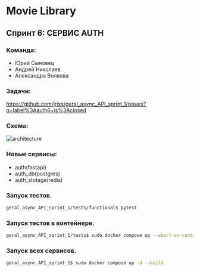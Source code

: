 # Movie Library 

## Спринт 6: СЕРВИС AUTH

### Команда:
 - Юрий Сыновец
 - Андрей Николаев
 - Александра Волкова

### Задачи:
https://github.com/jrixs/geral_async_API_sprint_1/issues?q=label%3Aauth6+is%3Aclosed

### Схема:
![architecture](https://github.com/user-attachments/assets/a4204f4b-03eb-406d-8a02-8634f56744ff)

### Новые сервисы:
 - auth(fastapi)
 - auth_db(postgres)
 - auth_stotage(redis)

### Запуск тестов.
```bash
geral_async_API_sprint_1/tests/functional$ pytest
```

### Запуск тестов в контейнере.
```bash
geral_async_API_sprint_1/tests$ sudo docker compose up --abort-on-container-exit | grep tests
```

### Запуск всех сервисов.
```bash
geral_async_API_sprint_1$ sudo docker compose up -d --build
```
